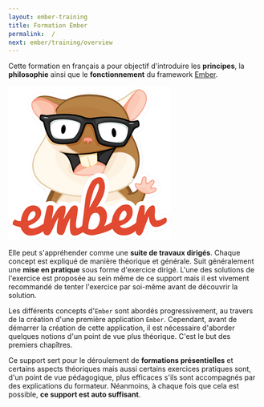 ```yaml
---
layout: ember-training
title: Formation Ember
permalink:  /
next: ember/training/overview
---
```


Cette formation en français a pour objectif d'introduire les **principes**, la **philosophie** ainsi que le **fonctionnement** du framework [Ember](http://emberjs.com).

<p class="text-center">
    <img src="/images/emberjs.png" alt="EmberJS"/>
</p>

Elle peut s'appréhender comme une **suite de travaux dirigés**. Chaque concept est expliqué de manière théorique et générale. Suit généralement
une **mise en pratique** sous forme d'exercice dirigé. L'une des solutions de l'exercice est proposée au sein même de ce support mais il est vivement
recommandé de tenter l'exercice par soi-même avant de découvrir la solution.

Les différents concepts d'``Ember`` sont abordés progressivement, au travers de la création d'une première application ``Ember``. Cependant, avant de démarrer la création
de cette application, il est nécessaire d'aborder quelques notions d'un point de vue plus théorique. C'est le but des premiers chapîtres.

Ce support sert pour le déroulement de **formations présentielles** et certains aspects théoriques mais aussi certains exercices pratiques sont, d'un
point de vue pédagogique, plus efficaces s'ils sont accompagnés par des explications du formateur. Néanmoins, à chaque fois que cela est possible,
**ce support est auto suffisant**.
